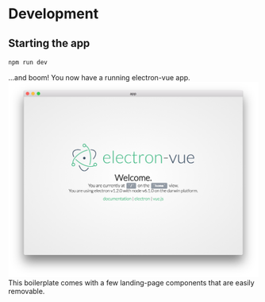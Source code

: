 # Development

## Starting the app
```bash
npm run dev
```
...and boom! You now have a running electron-vue app.
![](landing-page.png)
This boilerplate comes with a few landing-page components that are easily removable.
